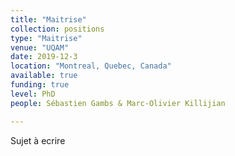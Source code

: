 ```yaml
---
title: "Maitrise"
collection: positions
type: "Maitrise"
venue: "UQAM"
date: 2019-12-3
location: "Montreal, Quebec, Canada"
available: true
funding: true
level: PhD
people: Sébastien Gambs & Marc-Olivier Killijian

---
```


Sujet à ecrire

